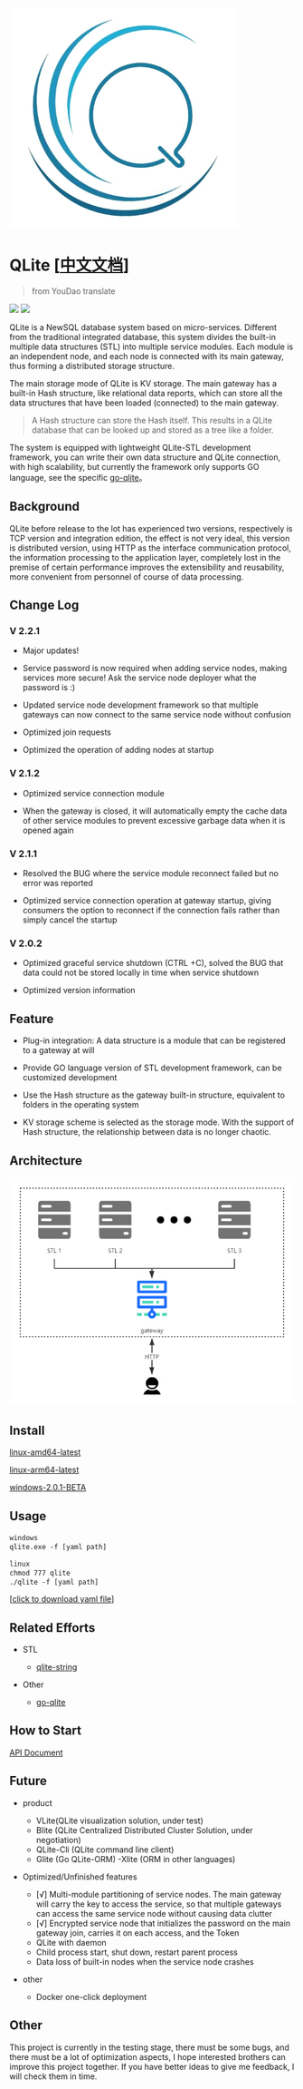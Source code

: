 ![](./qlite.png)
# QLite [[中文文档](./README.md)]
> from YouDao translate

![](https://img.shields.io/badge/go-V1.14.3-brightgreen.svg)
![](https://img.shields.io/badge/release-v2.2.1-blue.svg)

QLite is a NewSQL database system based on micro-services. Different from the traditional integrated database, this system divides the built-in multiple data structures (STL) into multiple service modules. Each module is an independent node, and each node is connected with its main gateway, thus forming a distributed storage structure.

The main storage mode of QLite is KV storage. The main gateway has a built-in Hash structure, like relational data reports, which can store all the data structures that have been loaded (connected) to the main gateway.
> A Hash structure can store the Hash itself. This results in a QLite database that can be looked up and stored as a tree like a folder.

The system is equipped with lightweight QLite-STL development framework, you can write their own data structure and QLite connection, with high scalability, but currently the framework only supports GO language, see the specific [go-qlite](https://www.github.com/culion-bear/go-qlite)。

## Background

QLite before release to the lot has experienced two versions, respectively is TCP version and integration edition, the effect is not very ideal, this version is distributed version, using HTTP as the interface communication protocol, the information processing to the application layer, completely lost in the premise of certain performance improves the extensibility and reusability, more convenient from personnel of course of data processing.

## Change Log

### V 2.2.1
- Major updates!

- Service password is now required when adding service nodes, making services more secure! Ask the service node deployer what the password is :)

- Updated service node development framework so that multiple gateways can now connect to the same service node without confusion

- Optimized join requests

- Optimized the operation of adding nodes at startup

### V 2.1.2
- Optimized service connection module

- When the gateway is closed, it will automatically empty the cache data of other service modules to prevent excessive garbage data when it is opened again

### V 2.1.1

- Resolved the BUG where the service module reconnect failed but no error was reported

- Optimized service connection operation at gateway startup, giving consumers the option to reconnect if the connection fails rather than simply cancel the startup

### V 2.0.2
- Optimized graceful service shutdown (CTRL +C), solved the BUG that data could not be stored locally in time when service shutdown

- Optimized version information

## Feature

- Plug-in integration: A data structure is a module that can be registered to a gateway at will

- Provide GO language version of STL development framework, can be customized development

- Use the Hash structure as the gateway built-in structure, equivalent to folders in the operating system

- KV storage scheme is selected as the storage mode. With the support of Hash structure, the relationship between data is no longer chaotic.

## Architecture

![](./architecture.png)

## Install

[linux-amd64-latest](https://github.com/culion-bear/qlite/releases/download/v2.2.1/qlite-linux-amd64)

[linux-arm64-latest](https://github.com/culion-bear/qlite/releases/download/v2.2.1/qlite-linux-arm64)

[windows-2.0.1-BETA](https://github.com/culion-bear/qlite/releases/download/v2.0.1-beta/qlite-windows.exe)

## Usage

```shell script
windows
qlite.exe -f [yaml path]
```

```shell script
linux
chmod 777 qlite
./qlite -f [yaml path]
```

[[click to download yaml file](./qlite.yaml)]

## Related Efforts

- STL
    - [qlite-string](https://github.com/culion-bear/qlite-stl-string)

- Other
    - [go-qlite](https://github.com/culion-bear/go-qlite)

## How to Start

[API Document](./doc/api.md)

## Future

- product

    - VLite(QLite visualization solution, under test)
    - Blite (QLite Centralized Distributed Cluster Solution, under negotiation)
    - QLite-Cli (QLite command line client)
    - Glite (Go QLite-ORM)
    -Xlite (ORM in other languages)
- Optimized/Unfinished features
    - [√]  Multi-module partitioning of service nodes. The main gateway will carry the key to access the service, so that multiple gateways can access the same service node without causing data clutter
    - [√]  Encrypted service node that initializes the password on the main gateway join, carries it on each access, and the Token
    - QLite with daemon
    - Child process start, shut down, restart parent process
    - Data loss of built-in nodes when the service node crashes
- other
    - Docker one-click deployment

## Other

This project is currently in the testing stage, there must be some bugs, and there must be a lot of optimization aspects, I hope interested brothers can improve this project together. If you have better ideas to give me feedback, I will check them in time.